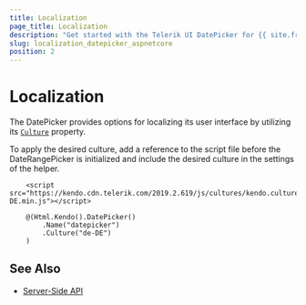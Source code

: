 ```yaml
---
title: Localization
page_title: Localization
description: "Get started with the Telerik UI DatePicker for {{ site.framework }} and translate its messages for different culture locales."
slug: localization_datepicker_aspnetcore
position: 2
---
```


# Localization

The DatePicker provides options for localizing its user interface by utilizing its [`Culture`](/api/Kendo.Mvc.UI.Fluent/DatePickerBuilder#culturesystemstring) property.

To apply the desired culture, add a reference to the script file before the DateRangePicker is initialized and include the desired culture in the settings of the helper.

```HtmlHelper
    <script src="https://kendo.cdn.telerik.com/2019.2.619/js/cultures/kendo.culture.de-DE.min.js"></script>

    @(Html.Kendo().DatePicker()
        .Name("datepicker")
        .Culture("de-DE")
    )
```

## See Also

* [Server-Side API](/api/datepicker)
